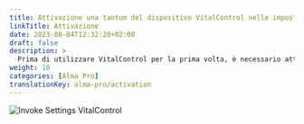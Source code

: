 ```yaml
---
title: Attivazione una tantum del dispositivo VitalControl nelle impostazioni del distributore automatico
linkTitle: Attivazione
date: 2023-08-04T12:32:28+02:00
draft: false
description: >
  Prima di utilizzare VitalControl per la prima volta, è necessario attivarlo una volta nelle impostazioni del distributore Alma Pro.
weight: 10
categories: [Alma Pro]
translationKey: alma-pro/activation
---
```


![Invoke Settings VitalControl](../images/open-settings-vitalcontrol.png "Apri il menu delle impostazioni VitalControl")

